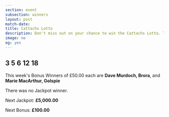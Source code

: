 ```yaml
---
section: event
subsection: winners
layout: post
match-date:
title: Cattachs Lotto
description: Don't miss out on your chance to win the Cattachs Lotto. There's a Jackpot of £5000 sitting waiting for a lucky winner.
image: no
og: yes
---
```


## 3 5 6 12 18

This week's Bonus Winners of £50.00 each are **Dave Murdoch, Brora**, and **Marie MacArthur, Golspie**

There was no Jackpot winner.

Next Jackpot: **£5,000.00**

Next Bonus: **£100.00**